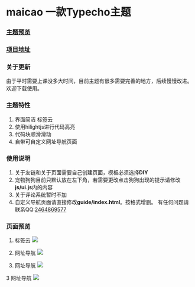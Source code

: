# maicao 一款Typecho主题
### [主题预览](http://maicao.fun)
<!--more-->
### [项目地址](https://github.com/lnzu/maicao)
### 关于更新
由于平时需要上课没多大时间，目前主题有很多需要完善的地方，后续慢慢改进。欢迎下载使用。
### 主题特性
1. 界面简洁
标签云
![]()
2. 使用hilightjs进行代码高亮
3. 代码块顺滑滑动
4. 自带可自定义网址导航页面
### 使用说明
1. 关于友链和关于页面需要自己创建页面，模板必须选择**DIY**
2. 宠物狗狗目前只默认放在左下角，若需要更改点击狗狗出现的提示请修改**js/ui.js**内的内容
3. 关于评论系统暂时不加
4. 自定义导航页面请直接修改**guide/index.html**。按格式增删。
有任何问题请联系QQ:[2464869577](2464869577)
### 页面预览
1. 标签云
![](http://maicao.fun/usr/themes/maicao/preview/categery.jpg)

2. 网址导航
![](http://maicao.fun/usr/themes/maicao/preview/guide.jpg)


2. 网址导航
![](http://maicao.fun/usr/themes/maicao/preview/guide.jpg)

3 网址导航
![](http://maicao.fun/usr/themes/maicao/preview/index.jpg)
